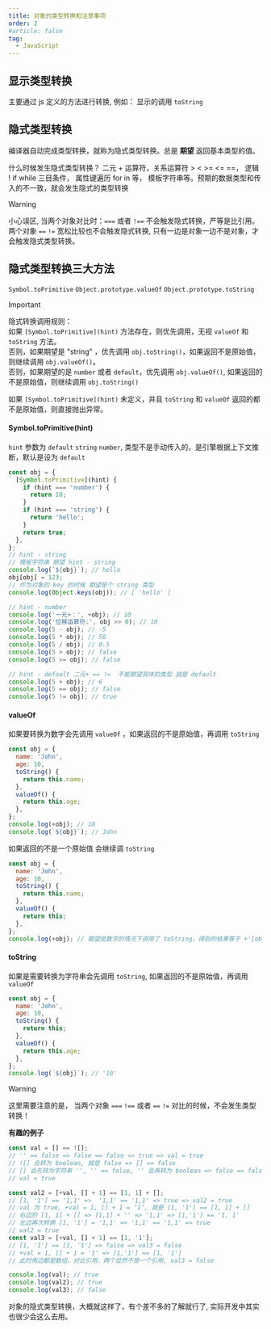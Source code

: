 ```yaml
---
title: 对象的类型转换和注意事项
order: 2
#article: false
tag:
  - JavaScript
---
```


## 显示类型转换

主要通过 js 定义的方法进行转换, 例如： 显示的调用 `toString`

## 隐式类型转换

编译器自动完成类型转换，就称为隐式类型转换。总是 **期望** 返回基本类型的值。

什么时候发生隐式类型转换？ 二元 + 运算符，关系运算符 > < >= <= ==， 逻辑 ! if while 三目条件， 属性键遍历 for in 等， 模板字符串等。预期的数据类型和传入的不一致，就会发生隐式的类型转换

> [!warning]
> 小心误区, 当两个对象对比时：`===` 或者 `!==` 不会触发隐式转换，严等是比引用。两个对象 `==` `!=` 宽松比较也不会触发隐式转换, 只有一边是对象一边不是对象，才会触发隐式类型转换。

## 隐式类型转换三大方法

`Symbol.toPrimitive` `Object.prototype.valueOf` `Object.prototype.toString`

> [!important]
> 隐式转换调用规则：  
> 如果 `[Symbol.toPrimitive](hint)` 方法存在，则优先调用，无视 `valueOf` 和 `toString` 方法。  
> 否则，如果期望是 "string" ，优先调用 `obj.toString()`，如果返回不是原始值，则继续调用 `obj.valueOf()`。  
> 否则，如果期望的是 `number` 或者 `default`，优先调用 `obj.valueOf()`, 如果返回的不是原始值，则继续调用 `obj.toString()`

如果 `[Symbol.toPrimitive](hint)` 未定义，并且 `toString` 和 `valueOf` 返回的都不是原始值，则直接抛出异常。

#### Symbol.toPrimitive(hint)

`hint` 参数为 `default` `string` `number`, 类型不是手动传入的，是引擎根据上下文推断，默认是设为 `default`

```javascript
const obj = {
  [Symbol.toPrimitive](hint) {
    if (hint === 'number') {
      return 10;
    }
    if (hint === 'string') {
      return 'hello';
    }
    return true;
  },
};
// hint - string
// 模板字符串 期望 hint - string
console.log(`${obj}`); // hello
obj[obj] = 123;
// 作为对象的 key 的时候 期望是个 string 类型
console.log(Object.keys(obj)); // [ 'hello' ]

// hint - number
console.log('一元+：', +obj); // 10
console.log('位移运算符:', obj >> 0); // 10
console.log(5 - obj); // -5
console.log(5 * obj); // 50
console.log(5 / obj); // 0.5
console.log(5 > obj); // false
console.log(5 >= obj); // false

// hint - default 二元+ == !=  不能期望具体的类型 就是 default
console.log(5 + obj); // 6
console.log(5 == obj); // false
console.log(5 != obj); // true
```

#### valueOf

如果要转换为数字会先调用 `valueOf` ，如果返回的不是原始值，再调用 `toString`

```javascript
const obj = {
  name: 'John',
  age: 10,
  toString() {
    return this.name;
  },
  valueOf() {
    return this.age;
  },
};
console.log(+obj); // 10
console.log(`${obj}`); // John
```

如果返回的不是一个原始值 会继续调 `toString`

```javascript
const obj = {
  name: 'John',
  age: 10,
  toString() {
    return this.name;
  },
  valueOf() {
    return this;
  },
};
console.log(+obj); // 期望是数字的情况下调用了 toString，得到的结果等于 +'[object object]' = NaN
```

#### toString

如果是需要转换为字符串会先调用 `toString`, 如果返回的不是原始值，再调用 `valueOf`

```javascript
const obj = {
  name: 'John',
  age: 10,
  toString() {
    return this;
  },
  valueOf() {
    return this.age;
  },
};
console.log(`${obj}`); // '10'
```

> [!warning]
> 这里需要注意的是， 当两个对象 `===` `!==` 或者 `==` `!=` 对比的时候，不会发生类型转换！

**有趣的例子**

```javascript
const val = [] == ![];
// '' == false => false == false => true => val = true
// ![] 会转为 boolean, 就是 false => [] == false
// [] 会先转为字符串 '', '' == false, '' 会再转为 boolean => false == false
// val = true

const val2 = [+val, [] + 1] == [1, 1] + [];
// [1, '1'] == '1,1' =>  '1,1' == '1,1' => true => val2 = true
// val 为 true, +val = 1, [] + 1 = ‘1’, 就是 [1, '1'] == [1, 1] + []
// 右边的 [1, 1] + [] => [1,1] + '' => '1,1' => [1,'1'] == '1, 1'
// 左边再次转换 [1, '1'] = '1,1' => '1,1' == '1,1' => true
// val2 = true
const val3 = [+val, [] + 1] == [1, '1'];
// [1, '1'] == [1, '1'] => false => val3 = false
// +val = 1, [] + 1 = '1' => [1,'1'] == [1, '1']
// 此时两边都是数组，对比引用，两个显然不是一个引用, val3 = false

console.log(val); // true
console.log(val2); // true
console.log(val3); // false
```

对象的隐式类型转换，大概就这样了，有个差不多的了解就行了, 实际开发中其实也很少会这么去用。
